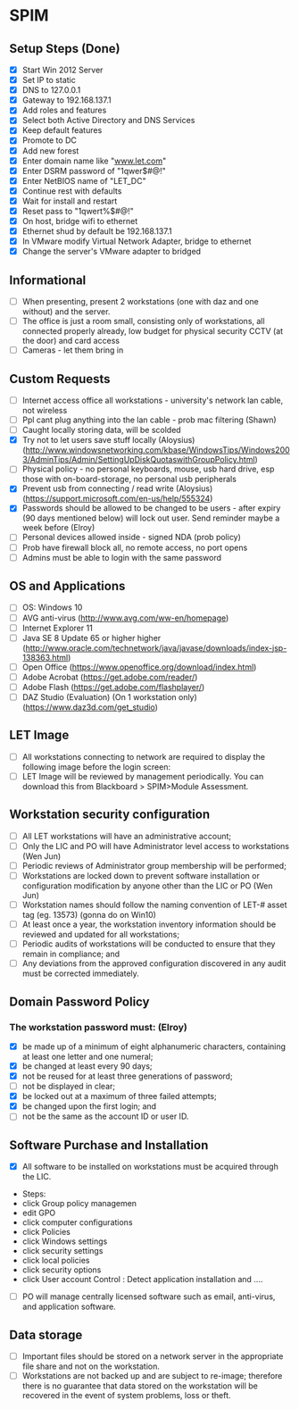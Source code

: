 # SPIM

## Setup Steps (Done)
* [x] Start Win 2012 Server
* [x] Set IP to static
* [x] DNS to 127.0.0.1
* [x] Gateway to 192.168.137.1
* [x] Add roles and features
* [x] Select both Active Directory and DNS Services
* [x] Keep default features
* [x] Promote to DC
* [x] Add new forest
* [x] Enter domain name like "www.let.com"
* [x] Enter DSRM password of "1qwer$#@!"
* [x] Enter NetBIOS name of "LET_DC"
* [x] Continue rest with defaults
* [x] Wait for install and restart
* [x] Reset pass to "1qwert%$#@!"
* [x] On host, bridge wifi to ethernet
* [x] Ethernet shud by default be 192.168.137.1
* [x] In VMware modify Virtual Network Adapter, bridge to ethernet
* [x] Change the server's VMware adapter to bridged

## Informational
* [ ] When presenting, present 2 workstations (one with daz and one without) and the server.
* [ ] The office is just a room small, consisting only of workstations, all connected properly already, low budget for physical security CCTV (at the door) and card access
* [ ] Cameras - let them bring in

## Custom Requests
* [ ] Internet access office all workstations - university's network lan cable, not wireless
* [ ] Ppl cant plug anything into the lan cable - prob mac filtering (Shawn)
* [ ] Caught locally storing data, will be scolded
* [x] Try not to let users save stuff locally (Aloysius) (http://www.windowsnetworking.com/kbase/WindowsTips/Windows2003/AdminTips/Admin/SettingUpDiskQuotaswithGroupPolicy.html)
* [ ] Physical policy - no personal keyboards, mouse, usb hard drive, esp those with on-board-storage, no personal usb peripherals
* [x] Prevent usb from connecting / read write (Aloysius) (https://support.microsoft.com/en-us/help/555324)
* [x] Passwords should be allowed to be changed to be users - after expiry (90 days mentioned below) will lock out user. Send reminder maybe a week before (Elroy)
* [ ] Personal devices allowed inside - signed NDA (prob policy)
* [ ] Prob have firewall block all, no remote access, no port opens
* [ ] Admins must be able to login with the same password

## OS and Applications
* [ ] OS: Windows 10 
* [ ] AVG anti-virus (http://www.avg.com/ww-en/homepage)
* [ ] Internet Explorer 11
* [ ] Java SE 8 Update 65 or higher higher (http://www.oracle.com/technetwork/java/javase/downloads/index-jsp-138363.html)
* [ ] Open Office (https://www.openoffice.org/download/index.html)
* [ ] Adobe Acrobat (https://get.adobe.com/reader/)
* [ ] Adobe Flash (https://get.adobe.com/flashplayer/)
* [ ] DAZ Studio (Evaluation) (On 1 workstation only) (https://www.daz3d.com/get_studio)
 
## LET Image 
* [ ] All workstations connecting to network are required to display the following image before the login screen:
* [ ] LET Image will be reviewed by management periodically. You can download this from Blackboard > SPIM>Module Assessment.

## Workstation security configuration
* [ ] All LET workstations will have an administrative account;
* [ ] Only the LIC and PO will have Administrator level access to workstations (Wen Jun)
* [ ] Periodic reviews of Administrator group membership will be performed;
* [ ] Workstations are locked down to prevent software installation or configuration modification by anyone other than the LIC or PO (Wen Jun)
* [ ] Workstation names should follow the naming convention of LET-# asset tag (eg. 13573) (gonna do on Win10)
* [ ] At least once a year, the workstation inventory information should be reviewed and updated for all workstations;
* [ ] Periodic audits of workstations will be conducted to ensure that they remain in compliance; and
* [ ] Any deviations from the approved configuration discovered in any audit must be corrected immediately.

## Domain Password Policy

### The workstation password must: (Elroy)
* [x] be made up of a minimum of eight alphanumeric characters, containing at least one letter and one numeral;
* [x] be changed at least every 90 days;
* [x] not be reused for at least three generations of password;
* [ ] not be displayed in clear;
* [x] be locked out at a maximum of three failed attempts;
* [x] be changed upon the first login; and
* [ ] not be the same as the account ID or user ID.
 
## Software Purchase and Installation
* [x] All software to be installed on workstations must be acquired through the LIC.
* Steps:
* click Group policy managemen
* edit GPO
* click computer configurations
* click Policies
* click Windows settings
* click security settings
* click local policies
* click security options
* click User account Control : Detect application installation and ....
* [ ] PO will manage centrally licensed software such as email, anti-virus, and application software.

## Data storage
* [ ] Important files should be stored on a network server in the appropriate file share and not on the workstation.
* [ ] Workstations are not backed up and are subject to re-image; therefore there is no guarantee that data stored on the workstation will be recovered in the event of system problems, loss or theft.
